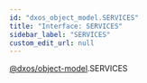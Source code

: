 ```yaml
---
id: "dxos_object_model.SERVICES"
title: "Interface: SERVICES"
sidebar_label: "SERVICES"
custom_edit_url: null
---
```


[@dxos/object-model](../modules/dxos_object_model.md).SERVICES
